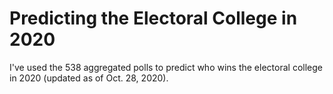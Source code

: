 # Predicting the Electoral College in 2020
I've used the 538 aggregated polls to predict who wins the electoral college in 2020 (updated as of Oct. 28, 2020).

